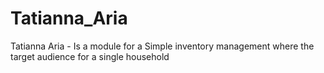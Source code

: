# Tatianna_Aria
Tatianna Aria - Is a module for a Simple inventory management where the target audience for a single household
